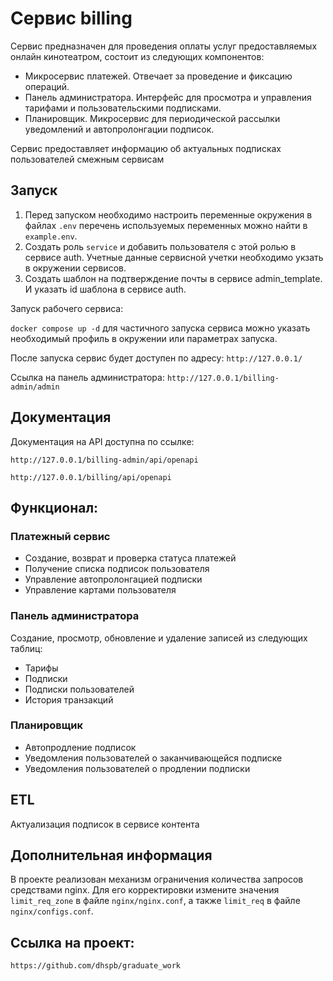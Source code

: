 
# Сервис billing

Сервис предназначен для проведения оплаты услуг предоставляемых онлайн кинотеатром, состоит из следующих компонентов: 
 - Микросервис платежей. Отвечает за проведение и фиксацию операций.
 - Панель администратора. Интерфейс для просмотра и управления тарифами и пользовательскими подписками.
 - Планировщик. Микросервис для периодической рассылки уведомлений и автопролонгации подписок.

Сервис предоставляет информацию об актуальных подписках пользователей смежным сервисам



## Запуск
1. Перед запуском необходимо настроить переменные окружения в файлах `.env` перечень используемых переменных можно найти
в `example.env`. 
2. Создать роль `service` и добавить пользователя с этой ролью в сервисе auth. Учетные данные сервисной учетки 
необходимо укзать в окружении сервисов.
3. Создать шаблон на подтверждение почты в сервисе admin_template. И указать id шаблона в сервисе auth.

Запуск рабочего сервиса:

`docker compose up -d` для частичного запуска сервиса можно указать необходимый профиль в окружении или параметрах 
запуска.

После запуска сервис будет доступен по адресу: `http://127.0.0.1/`

Ссылка на панель администратора: `http://127.0.0.1/billing-admin/admin`

## Документация
Документация на API доступна по ссылке:

`http://127.0.0.1/billing-admin/api/openapi`

`http://127.0.0.1/billing/api/openapi`

## Функционал:

### Платежный сервис

- Создание, возврат и проверка статуса платежей
- Получение списка подписок пользователя
- Управление автопролонгацией подписки
- Управление картами пользователя

### Панель администратора

Создание, просмотр, обновление и удаление записей из следующих таблиц:
- Тарифы
- Подписки
- Подписки пользователей
- История транзакций

### Планировщик

- Автопродление подписок
- Уведомления пользователей о заканчивающейся подписке
- Уведомления пользователей о продлении подписки

## ETL

Актуализация подписок в сервисе контента


## Дополнительная информация

В проекте реализован механизм ограничения количества запросов средствами nginx. Для его корректировки измените значения 
`limit_req_zone` в файле `nginx/nginx.conf`, а также `limit_req` в файле `nginx/configs.conf`.

## Ссылка на проект:
`https://github.com/dhspb/graduate_work`
